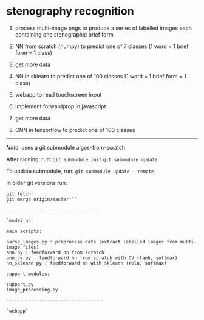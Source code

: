 # stenography recognition

1. process multi-image pngs to produce a series of labelled images each containing one stenographic brief form

2. NN from scratch (numpy) to predict one of 7 classes (1 word = 1 brief form = 1 class)

3. get more data

4. NN in sklearn to predict one of 100 classes (1 word = 1 brief form = 1 class)

5. webapp to read touchscreen input

6. implement forwardprop in javascript

7. get more data

8. CNN in tensorflow to predict one of 100 classes

------------------------------------

_Note_: uses a git submodule algos-from-scratch

After cloning, run:
`git submodule init`
`git submodule update`

To update submodule, run:
`git submodule update --remote`

In older git versions run:
```cd algos_from_scratch
git fetch
git merge origin/master```

---------------------------------

`model_nn`

main scripts:

parse_images.py : preprocess data (extract labelled images from multi-image files)
ann.py : feedforward nn from scratch
ann_cv.py : feedforward nn from scratch with CV (tanh, softmax)
nn_sklearn.py : feedforward nn with sklearn (relu, softmax)

support modules:

support.py
image_processing.py

------------------------------------

`webapp`
